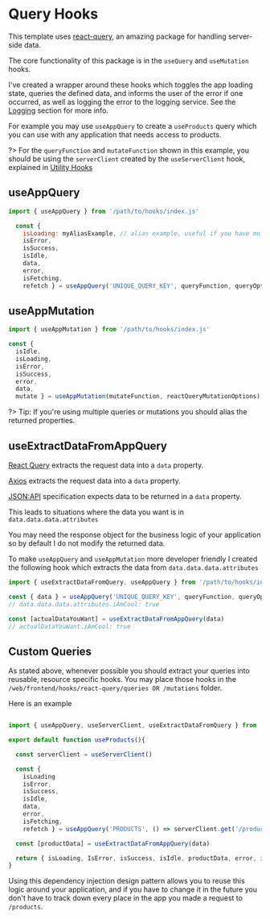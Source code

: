# Query Hooks

This template uses [react-query](https://react-query-v3.tanstack.com/overview), an amazing package for handling server-side data.

The core functionality of this package is in the `useQuery` and `useMutation` hooks.

I've created a wrapper around these hooks which toggles the app loading state, queries the defined data, and informs the user of the error if one occurred, as well as logging the error to the logging service. See the [Logging](./backend/logging) section for more info.

For example you may use `useAppQuery` to create a `useProducts` query which you can use with any application that needs access to products.

?> For the `queryFunction` and `mutateFunction` shown in this example, you should be using the `serverClient` created by the `useServerClient` hook, explained in [Utility Hooks](./frontend/utility-hooks.md)

## useAppQuery

```js
import { useAppQuery } from '/path/to/hooks/index.js'

  const {
    isLoading: myAliasExample, // alias example, useful if you have multiple queries.
    isError,
    isSuccess,
    isIdle,
    data,
    error,
    isFetching,
    refetch } = useAppQuery('UNIQUE_QUERY_KEY', queryFunction, queryOptions)

```

## useAppMutation

```js
import { useAppMutation } from '/path/to/hooks/index.js'

const {
  isIdle,
  isLoading,
  isError,
  isSuccess,
  error,
  data,
  mutate } = useAppMutation(mutateFunction, reactQueryMutationOptions)

```

?> Tip: If you're using multiple queries or mutations you should alias the returned properties.

## useExtractDataFromAppQuery

[React Query](https://react-query-v3.tanstack.com/) extracts the request data into a `data` property.

[Axios](https://www.npmjs.com/package/axios) extracts the request data into a `data` property.

[JSON:API](https://jsonapi.org/) specification expects data to be returned in a `data` property.

This leads to situations where the data you want is in `data.data.data.attributes`

You may need the response object for the business logic of your application so by default I do not modify the returned data.

To make `useAppQuery` and `useAppMutation` more developer friendly I created the following hook which extracts the data from `data.data.data.attributes`

```js
import { useExtractDataFromQuery, useAppQuery } from '/path/to/hooks/index.js'

const { data } = useAppQuery('UNIQUE_QUERY_KEY', queryFunction, queryOptions)
// data.data.data.attributes.iAmCool: true

const [actualDataYouWant] = useExtractDataFromAppQuery(data)
// actualDataYouWant.iAmCool: true

```

## Custom Queries

As stated above, whenever possible you should extract your queries into reusable, resource specific hooks.
You may place those hooks in the `/web/frontend/hooks/react-query/queries OR /mutations` folder.

Here is an example

```js

import { useAppQuery, useServerClient, useExtractDataFromQuery } from '/path/to/hooks/index.js'

export default function useProducts(){

  const serverClient = useServerClient()

  const {
    isLoading
    isError,
    isSuccess,
    isIdle,
    data,
    error,
    isFetching,
    refetch } = useAppQuery('PRODUCTS', () => serverClient.get('/products'))

  const [productData] = useExtractDataFromAppQuery(data)

  return { isLoading, IsError, isSuccess, isIdle, productData, error, isFetching, refetch }
}
```

Using this dependency injection design pattern allows you to reuse this logic around your application, and if you have to change it in the future you don't have to track down every place in the app you made a request to `/products`.